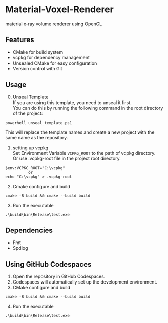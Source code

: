 # Material-Voxel-Renderer

material x-ray volume renderer using OpenGL


## Features
- CMake for build system
- vcpkg for dependency management
- Unsealed CMake for easy configuration
- Version control with Git

## Usage

0. Unseal Template   
If you are using this template, you need to unseal it first.  
You can do this by running the following command in the root directory of the project:
```shell
powerhell unseal_template.ps1
```
This will replace the template names and create a new project with the same name as the repository.

1. setting up vcpkg  
Set Environment Variable `VCPKG_ROOT` to the path of vcpkg directory.  
Or use .vcpkg-root file in the project root directory.
```shell
$env:VCPKG_ROOT="C:\vcpkg"
          or
echo "C:\vcpkg" > .vcpkg-root
```

2. Cmake configure and build
```shell
cmake -B build && cmake --build build
```

3. Run the executable
```shell
.\build\bin\Release\test.exe
```

## Dependencies

- Fmt
- Spdlog

## Using GitHub Codespaces

1. Open the repository in GitHub Codespaces.
2. Codespaces will automatically set up the development environment.
3. CMake configure and build
```shell
cmake -B build && cmake --build build
```
4. Run the executable
```shell
.\build\bin\Release\test.exe
```
